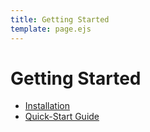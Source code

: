 ```yaml
---
title: Getting Started
template: page.ejs
---
```


Getting Started
===============

* [Installation](/getting-started/installation.html)
* [Quick-Start Guide](/getting-started/quick-start.html)
